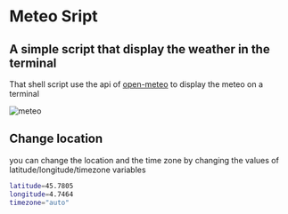 # Meteo Sript

## A simple script that display the weather in the terminal

That shell script use the api of [open-meteo](https://open-meteo.com/) to display the meteo on a terminal

![meteo](https://github.com/pyven-dr/script-meteo/assets/150053673/835b8a49-2490-4a1a-a590-41da6f44efd2)

## Change location

you can change the location and the time zone by changing the values of latitude/longitude/timezone variables

```bash
latitude=45.7805
longitude=4.7464
timezone="auto"
```
